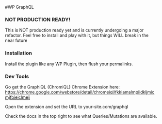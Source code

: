 #WP GraphQL

### NOT PRODUCTION READY! 
This is NOT production ready yet and is currently undergoing a major refactor. Feel free to install and play with it, but things WILL break in the near future

### Installation
Install the plugin like any WP Plugin, then flush your permalinks. 

### Dev Tools
Go get the GraphiQL (ChromiQL) Chrome Extension here: https://chrome.google.com/webstore/detail/chromeiql/fkkiamalmpiidkljmicmjfbieiclmeij

Open the extension and set the URL to your-site.com/graphql

Check the docs in the top right to see what Queries/Mutations are available. 

